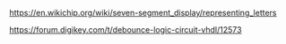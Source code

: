 
https://en.wikichip.org/wiki/seven-segment_display/representing_letters


https://forum.digikey.com/t/debounce-logic-circuit-vhdl/12573
